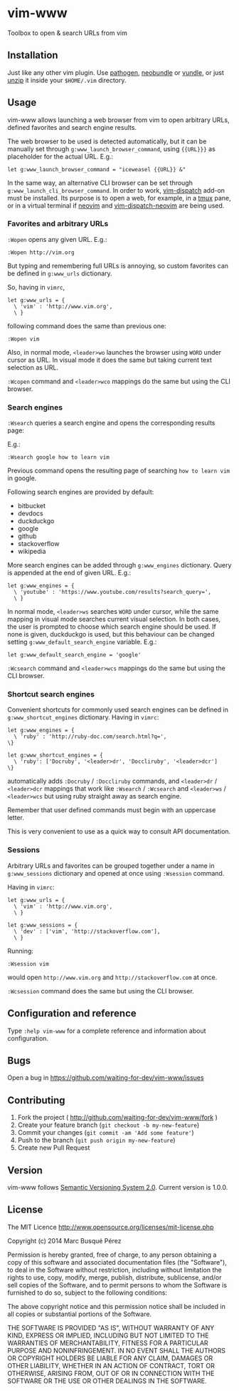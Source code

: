 # vim-www

Toolbox to open & search URLs from vim

## Installation

Just like any other vim plugin. Use [pathogen](https://github.com/tpope/vim-pathogen), [neobundle](https://github.com/Shougo/neobundle.vim) or [vundle](https://github.com/gmarik/Vundle.vim), or just [unzip](https://github.com/waiting-for-dev/vim-www/archive/master.zip) it inside your `$HOME/.vim` directory.

## Usage

vim-www allows launching a web browser from vim to open arbitrary URLs, defined favorites and search engine results.

The web browser to be used is detected automatically, but it can be manually set through `g:www_launch_browser_command`, using `{{URL}}}` as placeholder for the actual URL. E.g.:

    let g:www_launch_browser_command = "iceweasel {{URL}} &"

In the same way, an alternative CLI browser can be set through `g:www_launch_cli_browser_command`. In order to work, [vim-dispatch](https://github.com/tpope/vim-dispatch) add-on must be installed. Its purpose is to open a web, for example, in a [tmux](https://tmux.github.io/) pane, or in a virtual terminal if [neovim](https://github.com/neovim/neovim) and [vim-dispatch-neovim](https://github.com/radenling/vim-dispatch-neovim) are being used.

### Favorites and arbitrary URLs

`:Wopen` opens any given URL. E.g.:

    :Wopen http://vim.org

But typing and remembering full URLs is annoying, so custom favorites can be defined in `g:www_urls` dictionary.

So, having in `vimrc`,

    let g:www_urls = {
      \ 'vim' : 'http://www.vim.org',
      \ }

following command does the same than previous one:

    :Wopen vim

Also, in normal mode, `<leader>wo` launches the browser using `WORD` under cursor as URL. In visual mode it does the same but taking current text selection as URL.

`:Wcopen` command and `<leader>wco` mappings do the same but using the CLI browser.

### Search engines

`:Wsearch` queries a search engine and opens the corresponding results page:

E.g.:

    :Wsearch google how to learn vim

Previous command opens the resulting page of searching `how to learn vim` in google.

Following search engines are provided by default:

* bitbucket
* devdocs
* duckduckgo
* google
* github
* stackoverflow 
* wikipedia

More search engines can be added through `g:www_engines` dictionary. Query is appended at the end of given URL.  E.g.:

    let g:www_engines = {
      \ 'youtube' : 'https://www.youtube.com/results?search_query=',
      \ }

In normal mode, `<leader>ws` searches `WORD` under cursor, while the same mapping in visual mode searches current visual selection. In both cases, the user is prompted to choose which search engine should be used. If none is given, duckduckgo is used, but this behaviour can be changed setting `g:www_default_search_engine` variable. E.g.:

    let g:www_default_search_engine = 'google'

`:Wcsearch` command and `<leader>wcs` mappings do the same but using the CLI browser.

### Shortcut search engines

Convenient shortcuts for commonly used search engines can be defined in `g:www_shortcut_engines` dictionary. Having in `vimrc`:

    let g:www_engines = {
      \ 'ruby' : 'http://ruby-doc.com/search.html?q=',
    \}

    let g:www_shortcut_engines = {
      \ 'ruby': ['Docruby', '<leader>dr', 'Doccliruby', '<leader>dcr']
    \}

automatically adds `:Docruby` / `:Doccliruby` commands, and `<leader>dr` / `<leader>dcr` mappings that work like `:Wsearch` / `:Wcsearch` and `<leader>ws` / `<leader>wcs` but using ruby straight away as search engine.

Remember that user defined commands must begin with an uppercase letter.

This is very convenient to use as a quick way to consult API documentation.

### Sessions

Arbitrary URLs and favorites can be grouped together under a name in `g:www_sessions` dictionary and opened at once using `:Wsession` command.

Having in `vimrc`:

    let g:www_urls = {
      \ 'vim' : 'http://www.vim.org',
      \ }

    let g:www_sessions = {
      \ 'dev' : ['vim', 'http://stackoverflow.com'],
      \ }

Running:

    :Wsession vim

would open `http://www.vim.org` and `http://stackoverflow.com` at once.

`:Wcsession` command does the same but using the CLI browser.

## Configuration and reference

Type `:help vim-www` for a complete reference and information about configuration.

## Bugs

Open a bug in https://github.com/waiting-for-dev/vim-www/issues

## Contributing

1. Fork the project ( http://github.com/waiting-for-dev/vim-www/fork )
2. Create your feature branch (`git checkout -b my-new-feature`)
3. Commit your changes (`git commit -am 'Add some feature'`)
4. Push to the branch (`git push origin my-new-feature`)
5. Create new Pull Request

## Version

vim-www follows [Semantic Versioning System 2.0](http://semver.org/). Current version is 1.0.0.

## License

The MIT Licence
http://www.opensource.org/licenses/mit-license.php

Copyright (c) 2014 Marc Busqué Pérez

Permission is hereby granted, free of charge, to any person obtaining a copy
of this software and associated documentation files (the "Software"), to deal
in the Software without restriction, including without limitation the rights
to use, copy, modify, merge, publish, distribute, sublicense, and/or sell
copies of the Software, and to permit persons to whom the Software is
furnished to do so, subject to the following conditions:

The above copyright notice and this permission notice shall be included in
all copies or substantial portions of the Software.

THE SOFTWARE IS PROVIDED "AS IS", WITHOUT WARRANTY OF ANY KIND, EXPRESS OR
IMPLIED, INCLUDING BUT NOT LIMITED TO THE WARRANTIES OF MERCHANTABILITY,
FITNESS FOR A PARTICULAR PURPOSE AND NONINFRINGEMENT. IN NO EVENT SHALL THE
AUTHORS OR COPYRIGHT HOLDERS BE LIABLE FOR ANY CLAIM, DAMAGES OR OTHER
LIABILITY, WHETHER IN AN ACTION OF CONTRACT, TORT OR OTHERWISE, ARISING FROM,
OUT OF OR IN CONNECTION WITH THE SOFTWARE OR THE USE OR OTHER DEALINGS IN
THE SOFTWARE.
